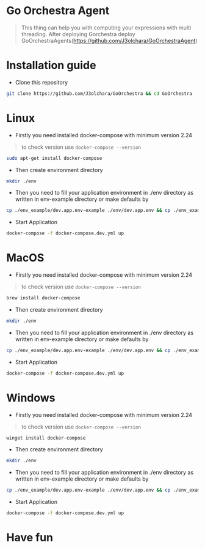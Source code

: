 # Go Orchestra Agent

> This thing can help you with computing your expressions with multi threading.
> After deploying Gorchestra deploy GoOrchestraAgents(https://github.com/J3olchara/GoOrchestraAgent)

# Installation guide
- Clone this repository
```bash
git clone https://github.com/J3olchara/GoOrchestra && cd GoOrchestra
```


# Linux
- Firstly you need installed docker-compose with minimum version 2.24
> to check version use ```docker-compose --version```
```bash
sudo apt-get install docker-compose
```
- Then create environment directory
```bash
mkdir ./env
```
- Then you need to fill your application environment in ./env directory as written in env-example directory or make defaults by
```bash
cp ./env_example/dev.app.env-example ./env/dev.app.env && cp ./env_example/dev.db.env-example ./env/dev.db.env
```
- Start Application
```bash
docker-compose -f docker-compose.dev.yml up
```


# MacOS
- Firstly you need installed docker-compose with minimum version 2.24
> to check version use ```docker-compose --version```
```bash
brew install docker-compose
```
- Then create environment directory
```bash
mkdir ./env
```
- Then you need to fill your application environment in ./env directory as written in env-example directory or make defaults by
```bash
cp ./env_example/dev.app.env-example ./env/dev.app.env && cp ./env_example/dev.db.env-example ./env/dev.db.env
```
- Start Application
```bash
docker-compose -f docker-compose.dev.yml up
```

# Windows
- Firstly you need installed docker-compose with minimum version 2.24
> to check version use ```docker-compose --version```
```bash
winget install docker-compose
```
- Then create environment directory
```bash
mkdir ./env
```
- Then you need to fill your application environment in ./env directory as written in env-example directory or make defaults by
```bash
cp ./env_example/dev.app.env-example ./env/dev.app.env && cp ./env_example/dev.db.env-example ./env/dev.db.env
```
- Start Application
```bash
docker-compose -f docker-compose.dev.yml up
```

# Have fun